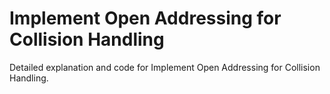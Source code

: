 # Implement Open Addressing for Collision Handling

Detailed explanation and code for Implement Open Addressing for Collision Handling.